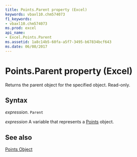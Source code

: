 ```yaml
---
title: Points.Parent property (Excel)
keywords: vbaxl10.chm574073
f1_keywords:
- vbaxl10.chm574073
ms.prod: excel
api_name:
- Excel.Points.Parent
ms.assetid: 1a8c14b5-60fa-a5f7-3495-b67834bcf643
ms.date: 06/08/2017
---
```



# Points.Parent property (Excel)

Returns the parent object for the specified object. Read-only.


## Syntax

_expression_. `Parent`

_expression_ A variable that represents a [Points](Excel.Points(object).md) object.


## See also


[Points Object](Excel.Points(object).md)

